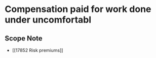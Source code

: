 # Compensation paid for work done under uncomfortabl  

## Scope Note

- [[17852 Risk premiums]]  

